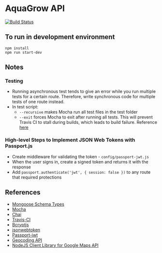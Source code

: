 # AquaGrow API
[![Build Status](https://travis-ci.org/tamntn/aquagrow-api.svg?branch=master)](https://travis-ci.org/tamntn/aquagrow-api)

## To run in development environment
```
npm install
npm run start-dev
```

## Notes
### Testing
* Running asynchronous test tends to give an error while you run multiple tests for a certain route. Therefore, write synchronous code for multiple tests of one route instead.
* In test script:
    * ```--recursive``` makes Mocha run all test files in the test folder
    * ```--exit``` forces Mocha to exit after running all tests. This will prevent Travis CI to stall during builds, which leads to build failure. Reference [here](https://github.com/mochajs/mocha/issues/3044)
### High-level Steps to Implement JSON Web Tokens with Passport.js
* Create middleware for validating the token - ```config/passport-jwt.js```
* When the user signs in, create a signed token and returns it with the response
* Add ```passport.authenticate('jwt', { session: false })``` to any route that required protections

## References
* [Mongoose Schema Types](http://mongoosejs.com/docs/schematypes.html)
* [Mocha](https://mochajs.org/)
* [Chai](http://chaijs.com)
* [Travis-CI](https://docs.travis-ci.com)
* [Bcryptjs](https://www.npmjs.com/package/bcryptjs)
* [jsonwebtoken](https://github.com/auth0/node-jsonwebtoken)
* [Passport-jwt](https://github.com/themikenicholson/passport-jwt)
* [Geocoding API](https://developers.google.com/maps/documentation/geocoding/start)
* [NodeJS Client Library for Google Maps API](https://github.com/googlemaps/google-maps-services-js)
